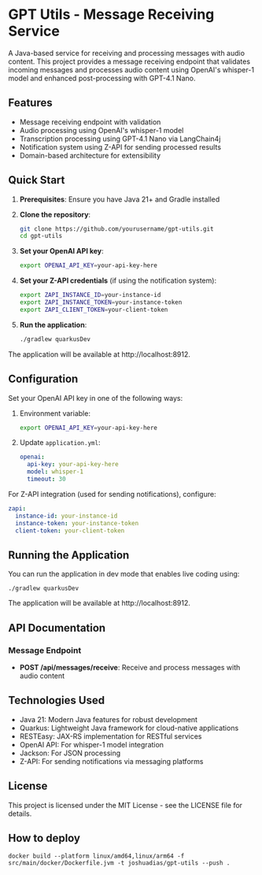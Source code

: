 # GPT Utils - Message Receiving Service

A Java-based service for receiving and processing messages with audio content. This project provides a message receiving endpoint that validates incoming messages and processes audio content using OpenAI's whisper-1 model and enhanced post-processing with GPT-4.1 Nano.

## Features

- Message receiving endpoint with validation
- Audio processing using OpenAI's whisper-1 model
- Transcription processing using GPT-4.1 Nano via LangChain4j
- Notification system using Z-API for sending processed results
- Domain-based architecture for extensibility

## Quick Start

1. **Prerequisites**: Ensure you have Java 21+ and Gradle installed

2. **Clone the repository**:
   ```bash
   git clone https://github.com/yourusername/gpt-utils.git
   cd gpt-utils
   ```

3. **Set your OpenAI API key**:
   ```bash
   export OPENAI_API_KEY=your-api-key-here
   ```

4. **Set your Z-API credentials** (if using the notification system):
   ```bash
   export ZAPI_INSTANCE_ID=your-instance-id
   export ZAPI_INSTANCE_TOKEN=your-instance-token
   export ZAPI_CLIENT_TOKEN=your-client-token
   ```

5. **Run the application**:
   ```bash
   ./gradlew quarkusDev
   ```

The application will be available at http://localhost:8912.

## Configuration

Set your OpenAI API key in one of the following ways:

1. Environment variable:
   ```bash
   export OPENAI_API_KEY=your-api-key-here
   ```

2. Update `application.yml`:
   ```yaml
   openai:
     api-key: your-api-key-here
     model: whisper-1
     timeout: 30
   ```

For Z-API integration (used for sending notifications), configure:

```yaml
zapi:
  instance-id: your-instance-id
  instance-token: your-instance-token
  client-token: your-client-token
```

## Running the Application

You can run the application in dev mode that enables live coding using:

```shell script
./gradlew quarkusDev
```

The application will be available at http://localhost:8912.

## API Documentation

### Message Endpoint

- **POST /api/messages/receive**: Receive and process messages with audio content

## Technologies Used

- Java 21: Modern Java features for robust development
- Quarkus: Lightweight Java framework for cloud-native applications
- RESTEasy: JAX-RS implementation for RESTful services
- OpenAI API: For whisper-1 model integration
- Jackson: For JSON processing
- Z-API: For sending notifications via messaging platforms

## License

This project is licensed under the MIT License - see the LICENSE file for details.

## How to deploy

```
docker build --platform linux/amd64,linux/arm64 -f src/main/docker/Dockerfile.jvm -t joshuadias/gpt-utils --push .
```
